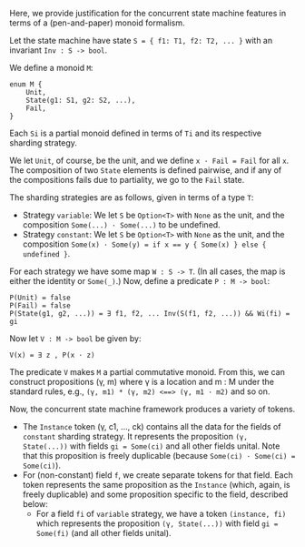 Here, we provide justification for the concurrent state machine features in terms of a (pen-and-paper) monoid formalism.

Let the state machine have state `S = { f1: T1, f2: T2, ... }` with an invariant `Inv : S -> bool`.

We define a monoid `M`:

```
enum M {
    Unit,
    State(g1: S1, g2: S2, ...),
    Fail,
}
```

Each `Si` is a partial monoid defined in terms of `Ti` and its respective sharding strategy.

We let `Unit`, of course, be the unit, and we define `x · Fail = Fail` for all `x`. The composition of two `State` elements is defined pairwise, and if any of the compositions fails due to partiality, we go to the `Fail` state.

The sharding strategies are as follows, given in terms of a type `T`:

 * Strategy `variable`: We let `S` be `Option<T>` with `None` as the unit, and the composition `Some(...) · Some(...)` to be undefined.
 * Strategy `constant`: We let `S` be `Option<T>` with `None` as the unit, and the composition `Some(x) · Some(y) = if x == y { Some(x) } else { undefined }`.


For each strategy we have some map `W : S -> T`. (In all cases, the map is either the identity or `Some(_)`.) Now, define a predicate `P : M -> bool`:

```
P(Unit) = false
P(Fail) = false
P(State(g1, g2, ...)) = ∃ f1, f2, ... Inv(S(f1, f2, ...)) && Wi(fi) = gi
```

Now let `V : M -> bool` be given by:

```
V(x) = ∃ z , P(x · z)
```

The predicate `V` makes `M` a partial commutative monoid. From this, we can construct propositions (γ, m) where γ is a location and m : M under the standard rules, e.g., `(γ, m1) * (γ, m2) <==> (γ, m1 · m2)` and so on.

Now, the concurrent state machine framework produces a variety of tokens.

  * The `Instance` token (γ, c1, ..., ck) contains all the data for the fields of `constant` sharding strategy. It represents the proposition `(γ, State(...))` with fields `gi = Some(ci)` and all other fields unital. Note that this proposition is freely duplicable (because `Some(ci) · Some(ci) = Some(ci)`).
  * For (non-constant) field `f`, we create separate tokens for that field. Each token represents the same proposition as the `Instance` (which, again, is freely duplicable) and some proposition specific to the field, described below:
    * For a field `fi` of `variable` strategy, we have a token `(instance, fi)` which represents the proposition `(γ, State(...))` with field `gi = Some(fi)` (and all other fields unital).
